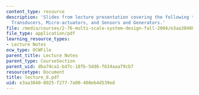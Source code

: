 ```yaml
---
content_type: resource
description: 'Slides from lecture presentation covering the following topics: Piezoelectric
  Transducers, Micro-actuators, and Sensors and Generators.'
file: /media/courses/2-76-multi-scale-system-design-fall-2004/e3aa38408025f2777a00408eb4d539ed_lecture_8.pdf
file_type: application/pdf
learning_resource_types:
- Lecture Notes
ocw_type: OCWFile
parent_title: Lecture Notes
parent_type: CourseSection
parent_uid: dba74ca1-bd7c-18fb-5dd6-f634aaa79cb7
resourcetype: Document
title: lecture_8.pdf
uid: e3aa3840-8025-f277-7a00-408eb4d539ed
---
```

